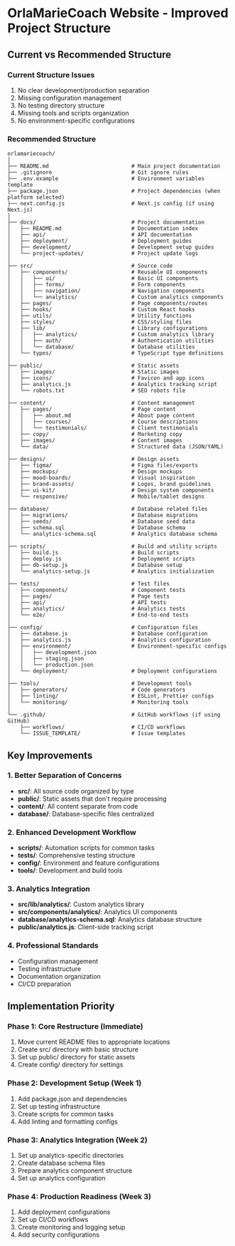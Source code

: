 # OrlaMarieCoach Website - Improved Project Structure

## Current vs Recommended Structure

### Current Structure Issues
1. No clear development/production separation
2. Missing configuration management
3. No testing directory structure
4. Missing tools and scripts organization
5. No environment-specific configurations

### Recommended Structure

```
orlamariecoach/
│
├── README.md                          # Main project documentation
├── .gitignore                         # Git ignore rules
├── .env.example                       # Environment variables template
├── package.json                       # Project dependencies (when platform selected)
├── next.config.js                     # Next.js config (if using Next.js)
│
├── docs/                              # Project documentation
│   ├── README.md                      # Documentation index
│   ├── api/                           # API documentation
│   ├── deployment/                    # Deployment guides
│   ├── development/                   # Development setup guides
│   └── project-updates/               # Project update logs
│
├── src/                               # Source code
│   ├── components/                    # Reusable UI components
│   │   ├── ui/                        # Basic UI components
│   │   ├── forms/                     # Form components
│   │   ├── navigation/                # Navigation components
│   │   └── analytics/                 # Custom analytics components
│   ├── pages/                         # Page components/routes
│   ├── hooks/                         # Custom React hooks
│   ├── utils/                         # Utility functions
│   ├── styles/                        # CSS/styling files
│   ├── lib/                           # Library configurations
│   │   ├── analytics/                 # Custom analytics library
│   │   ├── auth/                      # Authentication utilities
│   │   └── database/                  # Database utilities
│   └── types/                         # TypeScript type definitions
│
├── public/                            # Static assets
│   ├── images/                        # Static images
│   ├── icons/                         # Favicon and app icons
│   ├── analytics.js                   # Analytics tracking script
│   └── robots.txt                     # SEO robots file
│
├── content/                           # Content management
│   ├── pages/                         # Page content
│   │   ├── about.md                   # About page content
│   │   ├── courses/                   # Course descriptions
│   │   └── testimonials/              # Client testimonials
│   ├── copy/                          # Marketing copy
│   ├── images/                        # Content images
│   └── data/                          # Structured data (JSON/YAML)
│
├── designs/                           # Design assets
│   ├── figma/                         # Figma files/exports
│   ├── mockups/                       # Design mockups
│   ├── mood-boards/                   # Visual inspiration
│   ├── brand-assets/                  # Logos, brand guidelines
│   ├── ui-kit/                        # Design system components
│   └── responsive/                    # Mobile/tablet designs
│
├── database/                          # Database related files
│   ├── migrations/                    # Database migrations
│   ├── seeds/                         # Database seed data
│   ├── schema.sql                     # Database schema
│   └── analytics-schema.sql           # Analytics database schema
│
├── scripts/                           # Build and utility scripts
│   ├── build.js                       # Build scripts
│   ├── deploy.js                      # Deployment scripts
│   ├── db-setup.js                    # Database setup
│   └── analytics-setup.js             # Analytics initialization
│
├── tests/                             # Test files
│   ├── components/                    # Component tests
│   ├── pages/                         # Page tests
│   ├── api/                           # API tests
│   ├── analytics/                     # Analytics tests
│   └── e2e/                           # End-to-end tests
│
├── config/                            # Configuration files
│   ├── database.js                    # Database configuration
│   ├── analytics.js                   # Analytics configuration
│   ├── environment/                   # Environment-specific configs
│   │   ├── development.json
│   │   ├── staging.json
│   │   └── production.json
│   └── deployment/                    # Deployment configurations
│
├── tools/                             # Development tools
│   ├── generators/                    # Code generators
│   ├── linting/                       # ESLint, Prettier configs
│   └── monitoring/                    # Monitoring tools
│
└── .github/                           # GitHub workflows (if using GitHub)
    ├── workflows/                     # CI/CD workflows
    └── ISSUE_TEMPLATE/                # Issue templates
```

## Key Improvements

### 1. Better Separation of Concerns
- **src/**: All source code organized by type
- **public/**: Static assets that don't require processing
- **content/**: All content separate from code
- **database/**: Database-specific files centralized

### 2. Enhanced Development Workflow
- **scripts/**: Automation scripts for common tasks
- **tests/**: Comprehensive testing structure
- **config/**: Environment and feature configurations
- **tools/**: Development and build tools

### 3. Analytics Integration
- **src/lib/analytics/**: Custom analytics library
- **src/components/analytics/**: Analytics UI components
- **database/analytics-schema.sql**: Analytics database structure
- **public/analytics.js**: Client-side tracking script

### 4. Professional Standards
- Configuration management
- Testing infrastructure
- Documentation organization
- CI/CD preparation

## Implementation Priority

### Phase 1: Core Restructure (Immediate)
1. Move current README files to appropriate locations
2. Create src/ directory with basic structure
3. Set up public/ directory for static assets
4. Create config/ directory for settings

### Phase 2: Development Setup (Week 1)
1. Add package.json and dependencies
2. Set up testing infrastructure
3. Create scripts for common tasks
4. Add linting and formatting configs

### Phase 3: Analytics Integration (Week 2)
1. Set up analytics-specific directories
2. Create database schema files
3. Prepare analytics component structure
4. Set up analytics configuration

### Phase 4: Production Readiness (Week 3)
1. Add deployment configurations
2. Set up CI/CD workflows
3. Create monitoring and logging setup
4. Add security configurations
